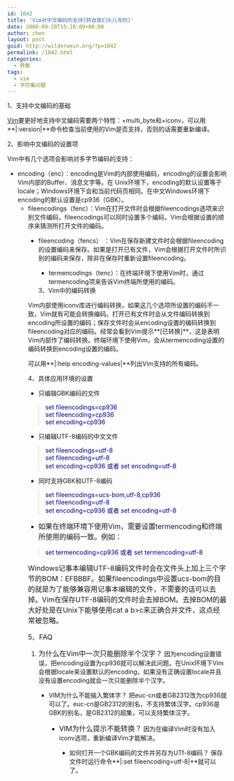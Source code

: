 ```yaml
---
id: 1042
title: 'Vim对中文编码的支持[转自我们头儿写的]'
date: 2008-09-28T15:16:09+00:00
author: chen
layout: post
guid: http://wilderwein.org/?p=1042
permalink: /1042.html
categories:
  - 转载
tags:
  - vim
  - 字符集问题
---
```

1、支持中文编码的基础 

<a href="http://www.vim.org/" target=_blank>Vim</a>要更好地支持中文编码需要两个特性：+multi_byte和+iconv，可以用**|:version|**命令检查当前使用的Vim是否支持，否则的话需要重新编译。 

2、影响中文编码的设置项

Vim中有几个选项会影响对多字节编码的支持： 

  * encoding（enc）：encoding是Vim的内部使用编码，encoding的设置会影响Vim内部的Buffer、消息文字等。在 Unix环境下，encoding的默认设置等于locale；Windows环境下会和当前代码页相同。在中文Windows环境下encoding的默认设置是cp936（GBK）。 
      * fileencodings（fenc）：Vim在打开文件时会根据fileencodings选项来识别文件编码，fileencodings可以同时设置多个编码，Vim会根据设置的顺序来猜测所打开文件的编码。 
          * fileencoding（fencs） ：Vim在保存新建文件时会根据fileencoding的设置编码来保存。如果是打开已有文件，Vim会根据打开文件时所识别的编码来保存，除非在保存时重新设置fileencoding。 
              * termencodings（tenc）：在终端环境下使用Vim时，通过termencoding项来告诉Vim终端所使用的编码。 </ul> 
            3、Vim中的编码转换
            
            Vim内部使用iconv库进行编码转换，如果这几个选项所设置的编码不一致，Vim就有可能会转换编码。打开已有文件时会从文件编码转换到 encoding所设置的编码；保存文件时会从encoding设置的编码转换到fileencoding对应的编码。经常会看到Vim提示**[已转换]**，这是表明Vim内部作了编码转换。终端环境下使用Vim，会从termencoding设置的编码转换到encoding设置的编码。
            
            可以用**|:help encoding-values|**列出Vim支持的所有编码。
            
            4、具体应用环境的设置
            
              * 只编辑GBK编码的文件
            
            > <font color=#000080>set fileencodings=cp936  
            > set fileencoding=cp936  
            > set encoding=cp936</font>
            
              * 只编辑UTF-8编码的中文文件
            
            > <font color=#000080>set fileencodings=utf-8  
            > set fileencoding=utf-8  
            > set encoding=cp936 或者 set encoding=utf-8</font>
            
              * 同时支持GBK和UTF-8编码
            
            > <font color=#000080>set fileencodings=ucs-bom,utf-8,cp936  
            > set fileencoding=utf-8  
            > set encoding=cp936 或者 set encoding=utf-8</font>
            
              * <font size=+0>如果在终端环境下使用Vim，需要设置termencoding和终端所使用的编码一致。例如：</font>
            
            > <font color=#000080>set termencoding=cp936 或者 set termencoding=utf-8</font>
            
            <font size=+0>Windows记事本编辑UTF-8编码文件时会在文件头上加上三个字节的BOM：EFBBBF。如果fileencodings中设置ucs-bom的目的就是为了能够兼容用记事本编辑的文件，不需要的话可以去掉。Vim在保存UTF-8编码的文件时会去掉BOM。去掉BOM的最大好处是在Unix下能够使用cat a b>c来正确合并文件，这点经常被忽略。</font>
            
            <font size=+0>5、FAQ</font>
            
              1. <font size=+0>为什么在Vim中一次只能删除半个汉字？</font> 
                因为encoding设置错误，把encoding设置为cp936就可以解决此问题。在Unix环境下Vim会根据locale来设置默认的encoding，如果没有正确设置locale并且没有设置encoding就会一次只能删除半个汉字。
                
                  * VIM为什么不能输入繁体字？ 
                    把euc-cn或者GB2312改为cp936就可以了。euc-cn是GB2312的别名，不支持繁体汉字。cp936是GBK的别名，是GB2312的超集，可以支持繁体汉字。
                    
                      * <font size=+0>VIM为什么提示不能转换？</font> 
                        <font size=+0></font>因为在编译Vim时没有加入iconv选项，重新编译Vim才能解决。
                        
                          * 如何打开一个GBK编码的文件并另存为UTf-8编码？ 
                            保存文件时运行命令**|:set fileencoding=utf-8|**就可以了。</ol>
